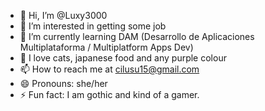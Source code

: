 - 👋 Hi, I’m @Luxy3000
- 👀 I’m interested in getting some job 
- 🌱 I’m currently learning DAM (Desarrollo de Aplicaciones Multiplataforma / Multiplatform Apps Dev)
- 💞️ I love cats, japanese food and any purple colour
- 📫 How to reach me at cilusu15@gmail.com
- 😄 Pronouns: she/her
- ⚡ Fun fact: I am gothic and kind of a gamer.

<!---
Luxy3000/Luxy3000 is a ✨ special ✨ repository because its `README.md` (this file) appears on your GitHub profile.
You can click the Preview link to take a look at your changes.
--->
